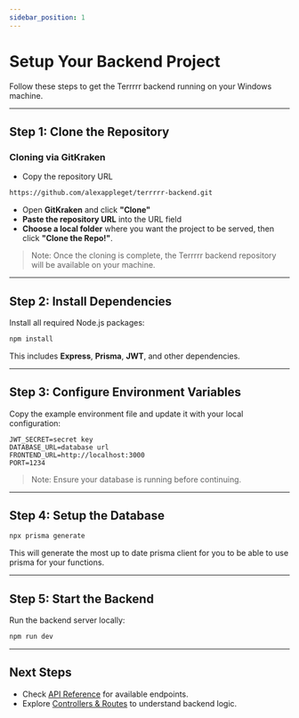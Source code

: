 ```yaml
---
sidebar_position: 1
---
```


# Setup Your Backend Project

Follow these steps to get the Terrrrr backend running on your Windows machine.

---

## Step 1: Clone the Repository

### Cloning via GitKraken

- Copy the repository URL

```bash
https://github.com/alexappleget/terrrrr-backend.git
```

- Open **GitKraken** and click **"Clone"**
- **Paste the repository URL** into the URL field
- **Choose a local folder** where you want the project to be served, then click **"Clone the Repo!"**.

> Note: Once the cloning is complete, the Terrrrr backend repository will be available on your machine.

---

## Step 2: Install Dependencies

Install all required Node.js packages:

```bash
npm install
```

This includes **Express**, **Prisma**, **JWT**, and other dependencies.

---

## Step 3: Configure Environment Variables

Copy the example environment file and update it with your local configuration:

```env
JWT_SECRET=secret key
DATABASE_URL=database url
FRONTEND_URL=http://localhost:3000
PORT=1234
```

> Note: Ensure your database is running before continuing.

---

## Step 4: Setup the Database

```bash
npx prisma generate
```

This will generate the most up to date prisma client for you to be able to use prisma for your functions.

---

## Step 5: Start the Backend

Run the backend server locally:

```bash
npm run dev
```

---

## Next Steps

- Check [API Reference](../category/api-reference) for available endpoints.
- Explore [Controllers & Routes](../category/controllers--routes) to understand backend logic.
